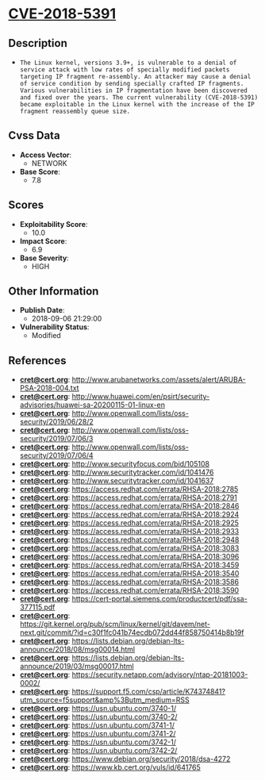 
# [CVE-2018-5391](http://www.arubanetworks.com/assets/alert/ARUBA-PSA-2018-004.txt)

## Description

- `The Linux kernel, versions 3.9+, is vulnerable to a denial of service attack with low rates of specially modified packets targeting IP fragment re-assembly. An attacker may cause a denial of service condition by sending specially crafted IP fragments. Various vulnerabilities in IP fragmentation have been discovered and fixed over the years. The current vulnerability (CVE-2018-5391) became exploitable in the Linux kernel with the increase of the IP fragment reassembly queue size.`

## Cvss Data

- **Access Vector**:
  - NETWORK
- **Base Score**:
  - 7.8

## Scores

- **Exploitability Score**:
  - 10.0
- **Impact Score**:
  - 6.9
- **Base Severity**:
  - HIGH

## Other Information

- **Publish Date**:
  - 2018-09-06 21:29:00
- **Vulnerability Status**:
  - Modified

## References

- **cret@cert.org**: http://www.arubanetworks.com/assets/alert/ARUBA-PSA-2018-004.txt
- **cret@cert.org**: http://www.huawei.com/en/psirt/security-advisories/huawei-sa-20200115-01-linux-en
- **cret@cert.org**: http://www.openwall.com/lists/oss-security/2019/06/28/2
- **cret@cert.org**: http://www.openwall.com/lists/oss-security/2019/07/06/3
- **cret@cert.org**: http://www.openwall.com/lists/oss-security/2019/07/06/4
- **cret@cert.org**: http://www.securityfocus.com/bid/105108
- **cret@cert.org**: http://www.securitytracker.com/id/1041476
- **cret@cert.org**: http://www.securitytracker.com/id/1041637
- **cret@cert.org**: https://access.redhat.com/errata/RHSA-2018:2785
- **cret@cert.org**: https://access.redhat.com/errata/RHSA-2018:2791
- **cret@cert.org**: https://access.redhat.com/errata/RHSA-2018:2846
- **cret@cert.org**: https://access.redhat.com/errata/RHSA-2018:2924
- **cret@cert.org**: https://access.redhat.com/errata/RHSA-2018:2925
- **cret@cert.org**: https://access.redhat.com/errata/RHSA-2018:2933
- **cret@cert.org**: https://access.redhat.com/errata/RHSA-2018:2948
- **cret@cert.org**: https://access.redhat.com/errata/RHSA-2018:3083
- **cret@cert.org**: https://access.redhat.com/errata/RHSA-2018:3096
- **cret@cert.org**: https://access.redhat.com/errata/RHSA-2018:3459
- **cret@cert.org**: https://access.redhat.com/errata/RHSA-2018:3540
- **cret@cert.org**: https://access.redhat.com/errata/RHSA-2018:3586
- **cret@cert.org**: https://access.redhat.com/errata/RHSA-2018:3590
- **cret@cert.org**: https://cert-portal.siemens.com/productcert/pdf/ssa-377115.pdf
- **cret@cert.org**: https://git.kernel.org/pub/scm/linux/kernel/git/davem/net-next.git/commit/?id=c30f1fc041b74ecdb072dd44f858750414b8b19f
- **cret@cert.org**: https://lists.debian.org/debian-lts-announce/2018/08/msg00014.html
- **cret@cert.org**: https://lists.debian.org/debian-lts-announce/2019/03/msg00017.html
- **cret@cert.org**: https://security.netapp.com/advisory/ntap-20181003-0002/
- **cret@cert.org**: https://support.f5.com/csp/article/K74374841?utm_source=f5support&amp%3Butm_medium=RSS
- **cret@cert.org**: https://usn.ubuntu.com/3740-1/
- **cret@cert.org**: https://usn.ubuntu.com/3740-2/
- **cret@cert.org**: https://usn.ubuntu.com/3741-1/
- **cret@cert.org**: https://usn.ubuntu.com/3741-2/
- **cret@cert.org**: https://usn.ubuntu.com/3742-1/
- **cret@cert.org**: https://usn.ubuntu.com/3742-2/
- **cret@cert.org**: https://www.debian.org/security/2018/dsa-4272
- **cret@cert.org**: https://www.kb.cert.org/vuls/id/641765
